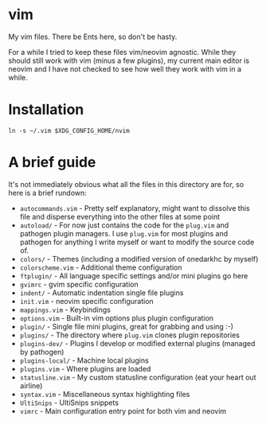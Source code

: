 vim
===

My vim files.  There be Ents here, so don't be hasty.

For a while I tried to keep these files vim/neovim agnostic. While they should
still work with vim (minus a few plugins), my current main editor is neovim
and I have not checked to see how well they work with vim in a while.

# Installation

    ln -s ~/.vim $XDG_CONFIG_HOME/nvim

# A brief guide

It's not immediately obvious what all the files in this directory are for, so
here is a brief rundown:

- `autocommands.vim` - Pretty self explanatory, might want to dissolve this file
  and disperse everything into the other files at some point
- `autoload/` - For now just contains the code for the `plug.vim` and pathogen
  plugin managers. I use `plug.vim` for most plugins and pathogen for anything
  I write myself or want to modify the source code of.
- `colors/` - Themes (including a modified version of onedarkhc by myself)
- `colorscheme.vim` - Additional theme configuration
- `ftplugin/` - All language specific settings and/or mini plugins go here
- `gvimrc` - gvim specific configuration
- `indent/` - Automatic indentation single file plugins
- `init.vim` - neovim specific configuration
- `mappings.vim` - Keybindings
- `options.vim` - Built-in vim options plus plugin configuration
- `plugin/` - Single file mini plugins, great for grabbing and using :-)
- `plugins/` - The directory where `plug.vim` clones plugin repositories
- `plugins-dev/` - Plugins I develop or modified external plugins (managed by pathogen)
- `plugins-local/` - Machine local plugins
- `plugins.vim` - Where plugins are loaded
- `statusline.vim` - My custom statusline configuration (eat your heart out airline)
- `syntax.vim` - Miscellaneous syntax highlighting files
- `UltiSnips` - UltiSnips snippets
- `vimrc` - Main configuration entry point for both vim and neovim
